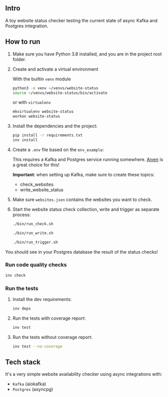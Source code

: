## Intro
A toy website status checker testing the current state of async Kafka and Postgres integration.


## How to run

1. Make sure you have Python 3.8 installed, and you are in the project root folder.

2. Create and activate a virtual environment

   With the builtin `venv` module
   ```bash
   python3 -m venv ~/venvs/website-status
   source ~/venvs/website-status/bin/activate
   ```

   or with `virtualenv`
   ```bash
   mkvirtualenv website-status
   workon website-status
   ```

3. Install the dependencies and the project:
   ```bash
   pip install -r requirements.txt
   inv install
   ```

4. Create a `.env` file based on the `env_example`:
   
   This requires a Kafka and Postgres service running somewhere.
   [Aiven](https://console.aiven.io) is a great choice for this!
   
   **Important**: when setting up Kafka, make sure to create these topics:
   * check_websites
   * write_website_status

5. Make sure `websites.json` contains the websites you want to check.

6. Start the website status check collection, write and trigger as separate process:
   ```bash
   ./bin/run_check.sh
   ```
   ```bash
   ./bin/run_write.sh
   ```
   ```bash
   ./bin/run_trigger.sh
   ```

You should see in your Postgres database the result of the status checks!


### Run code quality checks

```bash
inv check
```

### Run the tests

1. Install the dev requirements:
    ```bash
    inv deps
    ```
2. Run the tests with coverage report:
    ```bash
    inv test
    ```
3. Run the tests without coverage report:
    ```bash
    inv test --no-coverage
    ```


## Tech stack

It's a very simple website availability checker using async integrations with:
* `Kafka` (aiokafka)
* `Postgres` (asyncpg)

